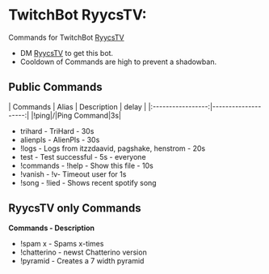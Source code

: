 # TwitchBot RyycsTV:

Commands for TwitchBot [RyycsTV](https://www.twitch.tv/ryycstv)

* DM [RyycsTV](https://www.twitch.tv/ryycstv) to get this bot.
* Cooldown of Commands are high to prevent a shadowban.

## Public Commands

| Commands | Alias | Description | delay |
|:-----------------:|--------------------:|
|!ping|/|Ping Command|3s|
- trihard - TriHard - 30s
- alienpls - AlienPls - 30s
- !logs - Logs from itzzdaavid, pagshake, henstrom - 20s
- test - Test successful - 5s - everyone
- !commands - !help - Show this file - 10s
- !vanish - !v- Timeout user for 1s
- !song - !lied - Shows recent spotify song

## RyycsTV only Commands

**Commands - Description**
  - !spam x <word> - Spams <word> x-times
  - !chatterino - newst Chatterino version
  - !pyramid - Creates a 7 width <emotes> pyramid
